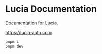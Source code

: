 # Lucia Documentation

Documentation for Lucia.

https://lucia-auth.com

```bash
pnpm i
pnpm dev
```
